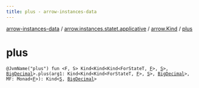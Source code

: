 ```yaml
---
title: plus - arrow-instances-data
---
```


[arrow-instances-data](../../index.html) / [arrow.instances.statet.applicative](../index.html) / [arrow.Kind](index.html) / [plus](./plus.html)

# plus

`@JvmName("plus") fun <F, S> Kind<Kind<Kind<ForStateT, `[`F`](plus.html#F)`>, `[`S`](plus.html#S)`>, `[`BigDecimal`](http://docs.oracle.com/javase/6/docs/api/java/math/BigDecimal.html)`>.plus(arg1: Kind<Kind<Kind<ForStateT, `[`F`](plus.html#F)`>, `[`S`](plus.html#S)`>, `[`BigDecimal`](http://docs.oracle.com/javase/6/docs/api/java/math/BigDecimal.html)`>, MF: Monad<`[`F`](plus.html#F)`>): Kind<`[`S`](plus.html#S)`, `[`BigDecimal`](http://docs.oracle.com/javase/6/docs/api/java/math/BigDecimal.html)`>`